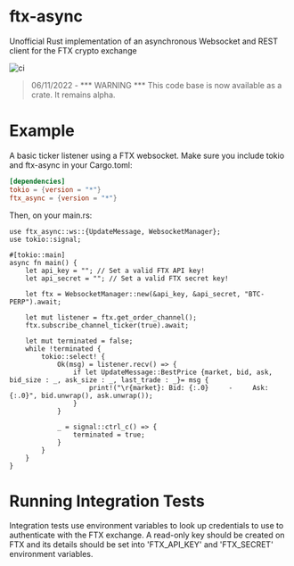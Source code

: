 # ftx-async
Unofficial Rust implementation of an asynchronous Websocket and REST client for the FTX crypto exchange 

![ci](https://github.com/IanMichaelAsh/ftx-async/actions/workflows/ci.yml/badge.svg)

>06/11/2022 - *** WARNING *** This code base is now available as a crate. It remains alpha.

<h1>Example</h1>
A basic ticker listener using a FTX websocket.
Make sure you include tokio and ftx-async in your Cargo.toml:

```toml
[dependencies]
tokio = {version = "*"}
ftx_async = {version = "*"}
```
Then, on your main.rs:
```rust, no_run
use ftx_async::ws::{UpdateMessage, WebsocketManager};
use tokio::signal;

#[tokio::main]
async fn main() {
    let api_key = ""; // Set a valid FTX API key!
    let api_secret = ""; // Set a valid FTX secret key!

    let ftx = WebsocketManager::new(&api_key, &api_secret, "BTC-PERP").await;

    let mut listener = ftx.get_order_channel();
    ftx.subscribe_channel_ticker(true).await;

    let mut terminated = false;
    while !terminated {
        tokio::select! {
            Ok(msg) = listener.recv() => {
                if let UpdateMessage::BestPrice {market, bid, ask, bid_size : _, ask_size : _, last_trade : _}= msg {
                    print!("\r{market}: Bid: {:.0}     -     Ask: {:.0}", bid.unwrap(), ask.unwrap());
                }
            }

            _ = signal::ctrl_c() => {
                terminated = true;
            }
        }
    }
}
```

<h1>Running Integration Tests</h1>
Integration tests use environment variables to look up credentials to use to authenticate with the FTX exchange. A read-only key should be created on FTX and its details should be set into 'FTX_API_KEY' and 'FTX_SECRET' environment variables.

